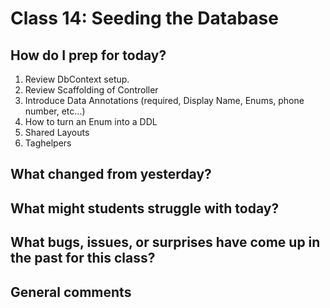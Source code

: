 # Class 14: Seeding the Database

## How do I prep for today?
1. Review DbContext setup. 
2. Review Scaffolding of Controller
3. Introduce Data Annotations (required, Display Name, Enums, phone number, etc...)
4. How to turn an Enum into a DDL
5. Shared Layouts
6. Taghelpers


## What changed from yesterday? 

## What might students struggle with today?  

## What bugs, issues, or surprises have come up in the past for this class?

## General comments